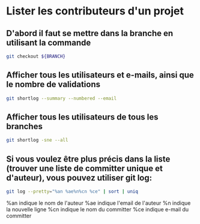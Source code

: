# Lister les contributeurs d'un projet


## D'abord il faut se mettre dans la branche en utilisant la commande
```sh
git checkout ${BRANCH}
```
## Afficher tous les utilisateurs et e-mails, ainsi que le nombre de validations
```sh
git shortlog --summary --numbered --email
```
## Afficher tous les utilisateurs de tous les branches 
```sh
git shortlog -sne --all
```

## Si vous voulez être plus précis dans la liste (trouver une liste de committer unique et d'auteur), vous pouvez utiliser git log:
```sh
git log --pretty="%an %ae%n%cn %ce" | sort | uniq
```
%an indique le nom de l'auteur
%ae indique l'email de l'auteur
%n indique la nouvelle ligne
%cn indique le nom du committer
%ce indique e-mail du committer
